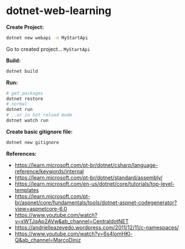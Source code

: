 # dotnet-web-learning

**Create Project:**<br/>
```bash
dotnet new webapi -n MyStartApi
```
Go to created project... `MyStartApi`

**Build:**<br/>
```bash
dotnet build
```

**Run:**<br/>
```bash
# get packages
dotnet restore
# normal
dotnet run
# ..or in hot reload mode
dotnet watch run
```

**Create basic gitignore file:**<br/>
```bash
dotnet new gitignore
```

**References:**<br/>
- https://learn.microsoft.com/pt-br/dotnet/csharp/language-reference/keywords/internal
- https://learn.microsoft.com/pt-br/dotnet/standard/assembly/
- https://learn.microsoft.com/en-us/dotnet/core/tutorials/top-level-templates
- https://learn.microsoft.com/pt-br/aspnet/core/fundamentals/tools/dotnet-aspnet-codegenerator?view=aspnetcore-6.0
- https://www.youtube.com/watch?v=xWTJqAp2AVw&ab_channel=CentraldotNET
- https://andrielleazevedo.wordpress.com/2011/12/11/c-namespaces/
- https://www.youtube.com/watch?v=6s4lomHKl-Q&ab_channel=MarcoDiniz
